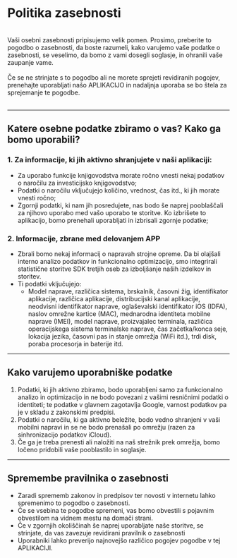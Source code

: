 # Politika zasebnosti
<br>
Vaši osebni zasebnosti pripisujemo velik pomen. Prosimo, preberite to pogodbo o zasebnosti, da boste razumeli, kako varujemo vaše podatke o zasebnosti, se veselimo, da bomo z vami dosegli soglasje, in ohranili vaše zaupanje vame.
<br><br>Če se ne strinjate s to pogodbo ali ne morete sprejeti revidiranih pogojev, prenehajte uporabljati našo APLIKACIJO in nadaljnja uporaba se bo štela za sprejemanje te pogodbe.
<br><br>

***

## Katere osebne podatke zbiramo o vas? Kako ga bomo uporabili?
### 1. Za informacije, ki jih aktivno shranjujete v naši aplikaciji:
   - Za uporabo funkcije knjigovodstva morate ročno vnesti nekaj podatkov o naročilu za investicijsko knjigovodstvo;
   - Podatki o naročilu vključujejo količino, vrednost, čas itd., ki jih morate vnesti ročno;
   - Zgornji podatki, ki nam jih posredujete, nas bodo še naprej pooblaščali za njihovo uporabo med vašo uporabo te storitve. Ko izbrišete to aplikacijo, bomo prenehali uporabljati in izbrisali zgornje podatke;

### 2. Informacije, zbrane med delovanjem APP
   - Zbrali bomo nekaj informacij o napravah strojne opreme. Da bi olajšali interno analizo podatkov in funkcionalno optimizacijo, smo integrirali statistične storitve SDK tretjih oseb za izboljšanje naših izdelkov in storitev.
   - Ti podatki vključujejo:
      - Model naprave, različica sistema, brskalnik, časovni žig, identifikator aplikacije, različica aplikacije, distribucijski kanal aplikacije, neodvisni identifikator naprave, oglaševalski identifikator iOS (IDFA), naslov omrežne kartice (MAC), mednarodna identiteta mobilne naprave (IMEI), model naprave, proizvajalec terminala, različica operacijskega sistema terminalske naprave, čas začetka/konca seje, lokacija jezika, časovni pas in stanje omrežja (WiFi itd.), trdi disk, poraba procesorja in baterije itd.

***
## Kako varujemo uporabniške podatke
   1. Podatki, ki jih aktivno zbiramo, bodo uporabljeni samo za funkcionalno analizo in optimizacijo in ne bodo povezani z vašimi resničnimi podatki o identiteti; te podatke v glavnem zagotavlja Google, varnost podatkov pa je v skladu z zakonskimi predpisi.
   2. Podatki o naročilu, ki ga aktivno beležite, bodo vedno shranjeni v vaši mobilni napravi in ​​se ne bodo prenašali po omrežju (razen za sinhronizacijo podatkov iCloud).
   3. Če ga je treba prenesti ali naložiti na naš strežnik prek omrežja, bomo ločeno pridobili vaše pooblastilo in soglasje.
***
## Spremembe pravilnika o zasebnosti
   - Zaradi sprememb zakonov in predpisov ter novosti v internetu lahko spremenimo to pogodbo o zasebnosti.
   - Če se vsebina te pogodbe spremeni, vas bomo obvestili s pojavnim obvestilom na vidnem mestu na domači strani.
   - Če v zgornjih okoliščinah še naprej uporabljate naše storitve, se strinjate, da vas zavezuje revidirani pravilnik o zasebnosti
   - Uporabniki lahko preverijo najnovejšo različico pogojev pogodbe v tej APLIKACIJI.
